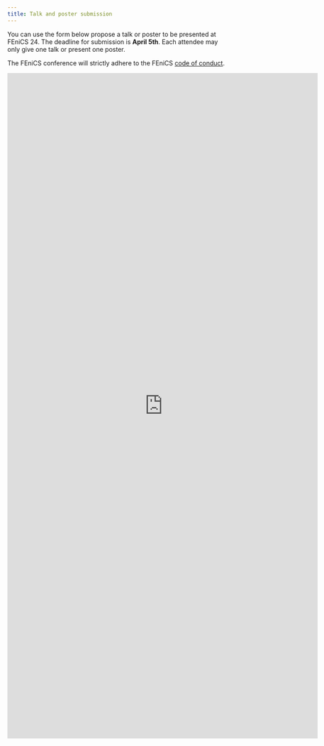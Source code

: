 ```yaml
---
title: Talk and poster submission
---
```


You can use the form below propose a talk or poster to be presented at FEniCS 24.
The deadline for submission is **April 5th**.
Each attendee may only give one talk or present one poster.

The FEniCS conference will strictly adhere to the FEniCS [code of conduct](../community/code-of-conduct.md).

<div><center><iframe src="https://docs.google.com/forms/d/e/1FAIpQLScaBAc4ABNzGufNMP8N2cE_fRHqykEjDROfy5RWQqGhgLFQZQ/viewform?embedded=true" frameborder="0" marginheight="0" marginwidth="0" width="700" height="1500">Loading…</iframe></center></div>
